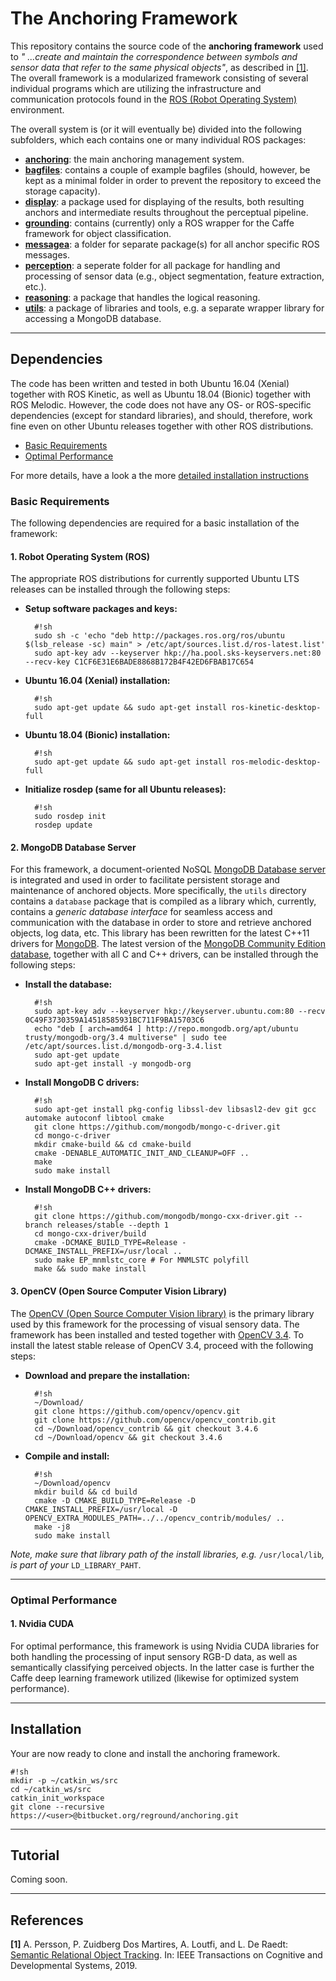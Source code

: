 # The Anchoring Framework #

This repository contains the source code of the **anchoring framework** used to *" ...create and maintain the correspondence between symbols and sensor data that refer to the same physical objects"*, as described in [[1]](#markdown-header-references). The overall framework is a modularized framework consisting of several individual programs which are utilizing the infrastructure and communication protocols found in the [ROS (Robot Operating System)](http://wiki.ros.org/) environment.

The overall system is (or it will eventually be) divided into the following subfolders, which each contains one or many individual ROS packages:

* [**anchoring**](https://bitbucket.org/reground/anchoring/src/master/anchoring/): the main anchoring management system.
* [**bagfiles**](https://bitbucket.org/reground/anchoring/src/master/bagfiles/): contains a couple of example bagfiles (should, however, be kept as a minimal folder in order to prevent the repository to exceed the storage capacity).
* [**display**](https://bitbucket.org/reground/anchoring/src/master/display/): a package used for displaying of the results, both resulting anchors and intermediate results throughout the perceptual pipeline.
* [**grounding**](https://bitbucket.org/reground/anchoring/src/master/grounding/): contains (currently) only a ROS wrapper for the Caffe framework for object classification.
* [**messagea**](https://bitbucket.org/reground/anchoring/src/master/messages/): a folder for separate package(s) for all anchor specific ROS messages.
* [**perception**](https://bitbucket.org/reground/anchoring/src/master/perception/): a seperate folder for all package for handling and processing of sensor data (e.g., object segmentation, feature extraction, etc.).
* [**reasoning**](https://bitbucket.org/reground/anchoring/src/master/reasoning/): a package that handles the logical reasoning.
* [**utils**](https://bitbucket.org/reground/anchoring/src/master/utils/): a package of libraries and tools, e.g. a separate wrapper library for accessing a MongoDB database.
_____________________


## Dependencies ##

The code has been written and tested in both Ubuntu 16.04 (Xenial) together with ROS Kinetic, as well as Ubuntu 18.04 (Bionic) together with ROS Melodic. However, the code does not have any OS- or ROS-specific dependencies (except for standard libraries), and should, therefore, work fine even on other Ubuntu releases together with other ROS distributions. 

* [Basic Requirements](#markdown-header-basic-requirements)
* [Optimal Performance](#markdown-header-optimal-performance)

For more details, have a look a the more [detailed installation instructions](INSTALL.md)


### Basic Requirements

The following dependencies are required for a basic installation of the framework:

#### 1. Robot Operating System (ROS)
 
The appropriate ROS distributions for currently supported Ubuntu LTS releases can be installed through the following steps:

* __Setup software packages and keys:__

        #!sh
        sudo sh -c 'echo "deb http://packages.ros.org/ros/ubuntu $(lsb_release -sc) main" > /etc/apt/sources.list.d/ros-latest.list'
        sudo apt-key adv --keyserver hkp://ha.pool.sks-keyservers.net:80 --recv-key C1CF6E31E6BADE8868B172B4F42ED6FBAB17C654

* __Ubuntu 16.04 (Xenial) installation:__

        #!sh
        sudo apt-get update && sudo apt-get install ros-kinetic-desktop-full

* __Ubuntu 18.04 (Bionic) installation:__

        #!sh
        sudo apt-get update && sudo apt-get install ros-melodic-desktop-full

* __Initialize rosdep (same for all Ubuntu releases):__

        #!sh
        sudo rosdep init
        rosdep update

#### 2. MongoDB Database Server

For this framework, a document-oriented NoSQL [MongoDB Database server](https://www.mongodb.com/) is integrated and used in order to facilitate persistent storage and maintenance of anchored objects. 
More specifically, the `utils` directory contains a `database` package that is compiled as a library which, currently, contains a *generic database interface* for seamless access and communication with the database in order to store and retrieve anchored objects, log data, etc. This library has been rewritten for the latest C++11 drivers for [MongoDB](http://mongodb.github.io/mongo-cxx-driver/mongocxx-v3/).  The latest version of the [MongoDB Community Edition database](https://docs.mongodb.com/manual/tutorial/install-mongodb-on-ubuntu/), together with all C and C++ drivers, can be installed through the following steps:

* __Install the database:__

        #!sh
        sudo apt-key adv --keyserver hkp://keyserver.ubuntu.com:80 --recv 0C49F3730359A14518585931BC711F9BA15703C6
        echo "deb [ arch=amd64 ] http://repo.mongodb.org/apt/ubuntu trusty/mongodb-org/3.4 multiverse" | sudo tee /etc/apt/sources.list.d/mongodb-org-3.4.list
        sudo apt-get update
        sudo apt-get install -y mongodb-org

* __Install MongoDB C drivers:__

        #!sh
        sudo apt-get install pkg-config libssl-dev libsasl2-dev git gcc automake autoconf libtool cmake
        git clone https://github.com/mongodb/mongo-c-driver.git
        cd mongo-c-driver
        mkdir cmake-build && cd cmake-build
        cmake -DENABLE_AUTOMATIC_INIT_AND_CLEANUP=OFF ..
        make
        sudo make install

* __Install MongoDB C++ drivers:__

        #!sh
        git clone https://github.com/mongodb/mongo-cxx-driver.git --branch releases/stable --depth 1
        cd mongo-cxx-driver/build
        cmake -DCMAKE_BUILD_TYPE=Release -DCMAKE_INSTALL_PREFIX=/usr/local ..
        sudo make EP_mnmlstc_core # For MNMLSTC polyfill
        make && sudo make install

#### 3. OpenCV (Open Source Computer Vision Library)

The [OpenCV (Open Source Computer Vision library)](https://opencv.org/) is the primary library used by this framework for the processing of visual sensory data. The framework has been installed and tested together with [OpenCV 3.4](https://github.com/opencv/opencv). To install the latest stable release of OpenCV 3.4, proceed with the following steps:

* __Download and prepare the installation:__

        #!sh
        ~/Download/
        git clone https://github.com/opencv/opencv.git
        git clone https://github.com/opencv/opencv_contrib.git
        cd ~/Download/opencv_contrib && git checkout 3.4.6
        cd ~/Download/opencv && git checkout 3.4.6

* __Compile and install:__

        #!sh
        ~/Download/opencv
        mkdir build && cd build
        cmake -D CMAKE_BUILD_TYPE=Release -D CMAKE_INSTALL_PREFIX=/usr/local -D OPENCV_EXTRA_MODULES_PATH=../../opencv_contrib/modules/ ..
        make -j8
        sudo make install

*Note, make sure that library path of the install libraries, e.g.* `/usr/local/lib`*, is part of your* `LD_LIBRARY_PAHT`.
_____________________

### Optimal Performance

#### 1. Nvidia CUDA

For optimal performance, this framework is using Nvidia CUDA libraries for both handling the processing of input sensory RGB-D data, as well as semantically classifying perceived objects. In the latter case is further the Caffe deep learning framework utilized (likewise for optimized system performance).
_____________________

## Installation ##

Your are now ready to clone and install the anchoring framework.

    #!sh
    mkdir -p ~/catkin_ws/src
    cd ~/catkin_ws/src
    catkin_init_workspace
    git clone --recursive https://<user>@bitbucket.org/reground/anchoring.git
_____________________


## Tutorial ##
Coming soon.
_____________________

## References ##

__[1]__ A. Persson, P. Zuidberg Dos Martires, A. Loutfi, and L. De Raedt: [Semantic Relational Object Tracking](https://arxiv.org/abs/1902.09937). In: IEEE Transactions on Cognitive and Developmental Systems, 2019.



